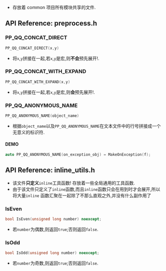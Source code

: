
*   存放着 common 项目所有模块共享的文件.

## API Reference: preprocess.h

### PP_QQ_CONCAT_DIRECT

```c++
PP_QQ_CONCAT_DIRECT(x,y)
```
*   将`x`,`y`拼接在一起,若`x`,`y`是宏,则**不会**预先展开!.

### PP_QQ_CONCAT_WITH_EXPAND

```c++
PP_QQ_CONCAT_WITH_EXPAND(x,y)
```
*   将`x`,`y`拼接在一起,若`x`,`y`是宏,则**会**预先展开!.


### PP_QQ_ANONYMOUS_NAME

```c++
PP_QQ_ANONYMOUS_NAME(object_name)
```
*   根据`object_name`以及`PP_QQ_ANONYMOUS_NAME`在文本文件中的行号拼接成一个无意义的标识符.

#### DEMO
```c++
auto PP_QQ_ANONYMOUS_NAME(on_exception_obj) = MakeOnException(f);
```


## API Reference: inline_utils.h

*   该文件**只定义**`inline`工具函数! 存放着一些全局通用的工具函数.
*   由于该文件只定义了`inline`函数,而且`inline`函数只会在用到时才会展开,所以将大量`inline`
    函数汇聚在一起除了不那么直观之外,并没有什么副作用了

### IsEven

```c++
bool IsEven(unsigned long number) noexcept;
```

*   若`number`为偶数,则返回`true`;否则返回`false`.

### IsOdd

```c++
bool IsOdd(unsigned long number) noexcept;
```

*   若`number`为奇数,则返回`true`;否则返回`false`.




